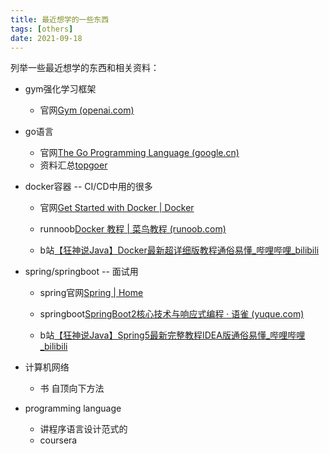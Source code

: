 ```yaml
---
title: 最近想学的一些东西
tags: [others]
date: 2021-09-18
---
```


列举一些最近想学的东西和相关资料：

- gym强化学习框架
  - 官网[Gym (openai.com)](https://gym.openai.com/)

- go语言
  - 官网[The Go Programming Language (google.cn)](https://golang.google.cn/)
  - 资料汇总[topgoer](https://topgoer.com/)

- docker容器 -- CI/CD中用的很多

  - 官网[Get Started with Docker | Docker](https://www.docker.com/get-started)

  - runnoob[Docker 教程 | 菜鸟教程 (runoob.com)](https://www.runoob.com/docker/docker-tutorial.html)

  - b站[【狂神说Java】Docker最新超详细版教程通俗易懂_哔哩哔哩_bilibili](https://www.bilibili.com/video/BV1og4y1q7M4?from=search&seid=7594842099893206239&spm_id_from=333.337.0.0)

- spring/springboot -- 面试用

  - spring官网[Spring | Home](https://spring.io/)

  - springboot[SpringBoot2核心技术与响应式编程 · 语雀 (yuque.com)](https://www.yuque.com/atguigu/springboot)

  - b站[【狂神说Java】Spring5最新完整教程IDEA版通俗易懂_哔哩哔哩_bilibili](https://www.bilibili.com/video/BV1WE411d7Dv?spm_id_from=333.999.0.0)

- 计算机网络
  - 书 自顶向下方法
- programming language
  - 讲程序语言设计范式的
  - coursera

